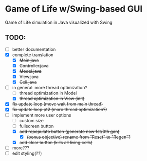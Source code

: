 # Game of Life w/Swing-based GUI
Game of Life simulation in Java visualized with Swing

## TODO:
- [ ] better documentation
- [x] ~~complete translation~~
  - [x] ~~Main.java~~
  - [x] ~~Controller.java~~
  - [x] ~~Model.java~~
  - [x] ~~View.java~~
  - [x] ~~Cell.java~~
- [ ] in general: more thread optimization?
  - [ ] thread optimization in Model
  - [x] ~~thread optimization in View (init)~~
- [x] ~~fix update loop (move wait from main thread)~~
- [x] ~~fix update loop pt2 (more thread optimization?)~~
- [ ] implement more user options
  - [ ] custom size
  - [ ] fullscreen button
  - [x] ~~add repopulate button (generate new 1st/0th gen)~~
    - [x] ~~(bonus objective) rename from "Reset" to "Regen"?~~
  - [x] ~~add clear button (kills all living cells)~~
- [ ] more???
- [ ] edit styling(??)
